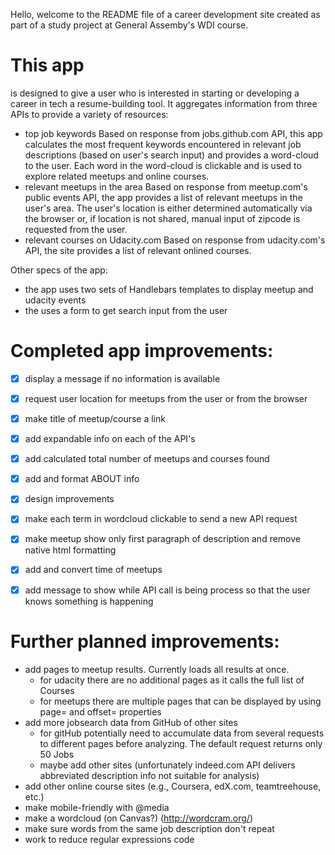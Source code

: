 Hello, welcome to the README file of a career development site created as part of a study project at General Assemby's WDI course.

# This app
is designed to give a user who is interested in starting or developing a career in tech a resume-building tool. It aggregates information from three APIs to provide a variety of resources:
- top job keywords
Based on response from jobs.github.com API, this app calculates the most frequent keywords encountered in relevant job descriptions (based on user's search input) and provides a word-cloud to the user. Each word in the word-cloud is clickable and is used to explore related meetups and online courses.
- relevant meetups in the area
Based on response from meetup.com's public events API, the app provides a list of relevant meetups in the user's area. The user's location is either determined automatically via the browser or, if location is not shared, manual input of zipcode is requested from the user.
- relevant courses on Udacity.com
Based on response from udacity.com's API, the site provides a list of relevant onlined courses.

Other specs of the app:
- the app uses two sets of Handlebars templates to display meetup and udacity events
- the uses a form to get search input from the user

# Completed app improvements:
- [x] display a message if no information is available
- [x] request user location for meetups from the user or from the browser
- [x] make title of meetup/course a link
- [x] add expandable info on each of the API's
- [x] add calculated total number of meetups and courses found
- [x] add and format ABOUT info
- [x] design improvements
- [x] make each term in wordcloud clickable to send a new API request
- [x] make meetup show only first paragraph of description and remove native html formatting
- [x] add and convert time of meetups
- [x] add message to show while API call is being process so that the user knows something is happening


# Further planned improvements:
- add pages to meetup results. Currently loads all results at once.
  - for udacity there are no additional pages as it calls the full list of Courses
  - for meetups there are multiple pages that can be displayed by using page= and offset= properties
- add more jobsearch data from GitHub of other sites
  - for gitHub potentially need to accumulate data from several requests to different pages before analyzing. The default request returns only 50 Jobs
  - maybe add other sites (unfortunately indeed.com API delivers abbreviated description info not suitable for analysis)
- add other online course sites (e.g., Coursera, edX.com, teamtreehouse, etc.)
- make mobile-friendly with @media
- make a wordcloud (on Canvas?) (http://wordcram.org/)
- make sure words from the same job description don't repeat
- work to reduce regular expressions code
